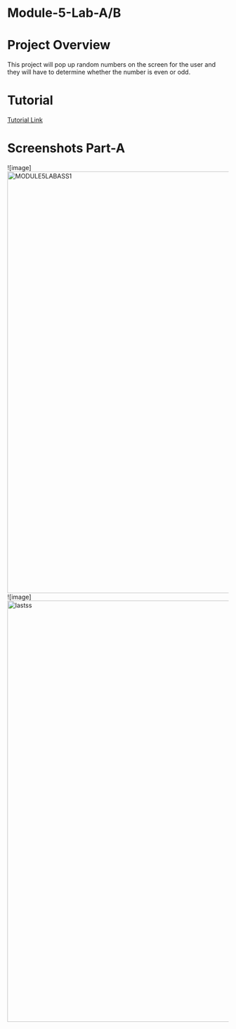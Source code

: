 # Module-5-Lab-A/B
# Project Overview
This project will pop up random numbers on the screen for the user and they will have to determine whether the number is even or odd.
# Tutorial
[Tutorial Link](https://docs.oracle.com/javafx/2/get_started/fxml_tutorial.htm)
# Screenshots Part-A
![image]<img width="960" alt="MODULE5LABASS1" src="https://user-images.githubusercontent.com/116020359/200001944-385d639b-4357-4957-a344-9a52ba86fbc9.png">
![image]<img width="959" alt="lastss" src="https://user-images.githubusercontent.com/116020359/200002135-8c787fbe-244f-4857-9e3c-c38fd39b321e.png">
